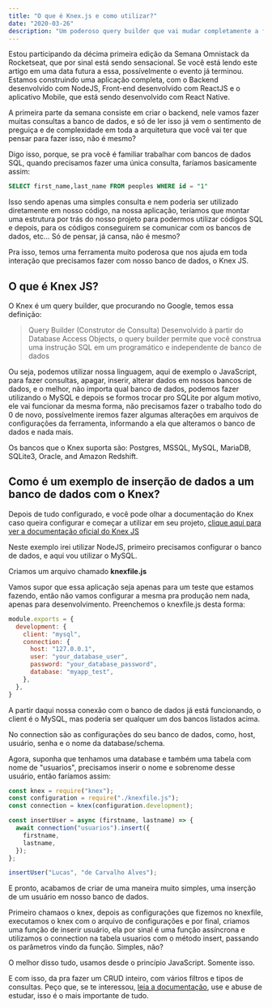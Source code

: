 ```yaml
---
title: "O que é Knex.js e como utilizar?"
date: "2020-03-26"
description: "Um poderoso query builder que vai mudar completamente a forma que você se comunica com bancos SQL"
---
```


Estou participando da décima primeira edição da Semana Omnistack da Rocketseat,
que por sinal está sendo sensacional. Se você está lendo este artigo em uma data futura a essa, possívelmente o evento já terminou. Estamos construindo uma aplicação completa, com o Backend desenvolvido com NodeJS, Front-end desenvolvido com ReactJS e o aplicativo Mobile, que está sendo desenvolvido com React Native.

A primeira parte da semana consiste em criar o backend, nele vamos fazer muitas consultas a banco de dados, e só de ler isso já vem o sentimento de preguiça e de complexidade em toda a arquitetura que você vai ter que pensar para fazer isso, não é mesmo?

Digo isso, porque, se pra você é familiar trabalhar com bancos de dados SQL, quando precisamos fazer uma única consulta, faríamos basicamente assim:

```SQL
SELECT first_name,last_name FROM peoples WHERE id = "1"
```

Isso sendo apenas uma simples consulta e nem poderia ser utilizado diretamente em nosso código, na nossa aplicação, teríamos que montar uma estrutura por trás do nosso projeto para podermos utilizar códigos SQL e depois, para os códigos conseguirem se comunicar com os bancos de dados, etc... Só de pensar, já cansa, não é mesmo?

Pra isso, temos uma ferramenta muito poderosa que nos ajuda em toda interação que precisamos fazer com nosso banco de dados, o Knex JS.

## O que é Knex JS?

O Knex é um query builder, que procurando no Google, temos essa definição:

> Query Builder (Construtor de Consulta) Desenvolvido à partir do Database Access Objects, o query builder permite que você construa uma instrução SQL em um programático e independente de banco de dados

Ou seja, podemos utilizar nossa linguagem, aqui de exemplo o JavaScript, para fazer consultas, apagar, inserir, alterar dados em nossos bancos de dados, e o melhor, não importa qual banco de dados, podemos fazer utilizando o MySQL e depois se formos trocar pro SQLite por algum motivo, ele vai funcionar da mesma forma, não precisamos fazer o trabalho todo do 0 de novo, possívelmente iremos fazer algumas alterações em arquivos de configurações da ferramenta, informando a ela que alteramos o banco de dados e nada mais.

Os bancos que o Knex suporta são: Postgres, MSSQL, MySQL, MariaDB, SQLite3, Oracle, and Amazon Redshift.

## Como é um exemplo de inserção de dados a um banco de dados com o Knex?

Depois de tudo configurado, e você pode olhar a documentação do Knex caso queira configurar e começar a utilizar em seu projeto, [clique aqui para ver a documentação oficial do Knex JS](http://knexjs.org/)

Neste exemplo irei utilizar NodeJS, primeiro precisamos configurar o banco de dados, e aqui vou utilizar o MySQL.

Criamos um arquivo chamado **knexfile.js**

Vamos supor que essa aplicação seja apenas para um teste que estamos fazendo, então não vamos configurar a mesma pra produção nem nada, apenas para desenvolvimento. Preenchemos o knexfile.js desta forma:

```javascript
module.exports = {
  development: {
    client: "mysql",
    connection: {
      host: "127.0.0.1",
      user: "your_database_user",
      password: "your_database_password",
      database: "myapp_test",
    },
  },
}
```

A partir daqui nossa conexão com o banco de dados já está funcionando, o client é o MySQL, mas poderia ser qualquer um dos bancos listados acima.

No connection são as configurações do seu banco de dados, como, host, usuário, senha e o nome da database/schema.

Agora, suponha que tenhamos uma database e também uma tabela com nome de "usuarios",
precisamos inserir o nome e sobrenome desse usuário, então faríamos assim:

```javascript
const knex = require("knex");
const configuration = require("./knexfile.js");
const connection = knex(configuration.development);

const insertUser = async (firstname, lastname) => {
  await connection("usuarios").insert({
    firstname,
    lastname,
  });
};

insertUser("Lucas", "de Carvalho Alves");
```

E pronto, acabamos de criar de uma maneira muito simples, uma inserção de um usuário em nosso banco de dados.

Primeiro chamaos o knex, depois as configurações que fizemos no knexfile, executamos o knex com o arquivo de configurações e por final, criamos uma função de inserir usuário, ela por sinal é uma função assíncrona e utilizamos o connection na tabela usuarios com o método insert, passando os parâmetros vindo da função. Simples, não?

O melhor disso tudo, usamos desde o princípio JavaScript. Somente isso.

E com isso, da pra fazer um CRUD inteiro, com vários filtros e tipos de consultas. Peço que, se te interessou, [leia a documentação](http://knexjs.org/), use e abuse de estudar, isso é o mais importante de tudo.
